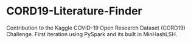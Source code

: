 # CORD19-Literature-Finder
Contribution to the Kaggle COVID-19 Open Research Dataset (CORD19) Challenge. First iteration using PySpark and its built in MinHashLSH. 
